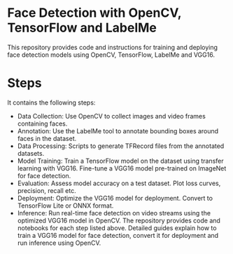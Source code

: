 # Face Detection with OpenCV, TensorFlow and LabelMe
This repository provides code and instructions for training and deploying face detection models using OpenCV, TensorFlow, LabelMe and VGG16.

# Steps
It contains the following steps:

- Data Collection: Use OpenCV to collect images and video frames containing faces.
- Annotation: Use the LabelMe tool to annotate bounding boxes around faces in the dataset.
- Data Processing: Scripts to generate TFRecord files from the annotated datasets.
- Model Training: Train a TensorFlow model on the dataset using transfer learning with VGG16. Fine-tune a VGG16 model pre-trained on ImageNet for face detection.
- Evaluation: Assess model accuracy on a test dataset. Plot loss curves, precision, recall etc.
- Deployment: Optimize the VGG16 model for deployment. Convert to TensorFlow Lite or ONNX format.
- Inference: Run real-time face detection on video streams using the optimized VGG16 model in OpenCV.
The repository provides code and notebooks for each step listed above. Detailed guides explain how to train a VGG16 model for face detection, convert it for deployment and run inference using OpenCV.
